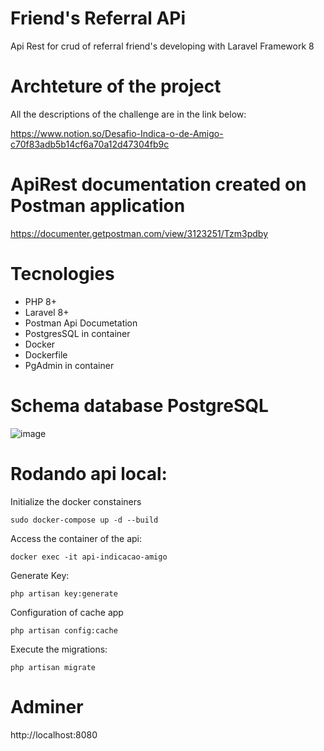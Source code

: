 #  Friend's Referral APi
Api Rest for crud of referral friend's developing with Laravel Framework 8

# Archteture of the project
All the descriptions of the challenge are in the link below:

https://www.notion.so/Desafio-Indica-o-de-Amigo-c70f83adb5b14cf6a70a12d47304fb9c

# ApiRest documentation created on Postman application
https://documenter.getpostman.com/view/3123251/Tzm3pdby

# Tecnologies
- PHP 8+
- Laravel 8+
- Postman Api Documetation
- PostgresSQL in container
- Docker
- Dockerfile
- PgAdmin in container

# Schema database PostgreSQL
![image](https://user-images.githubusercontent.com/2191326/124694156-181f0680-deb7-11eb-8827-47c107d7f217.png)

# Rodando api local:

Initialize the docker constainers

`sudo docker-compose up -d --build`

Access the container of the api:

`docker exec -it api-indicacao-amigo`

Generate Key:

`php artisan key:generate`

Configuration of cache app

`php artisan config:cache`

Execute the migrations:

`php artisan migrate`

# Adminer
http://localhost:8080 

